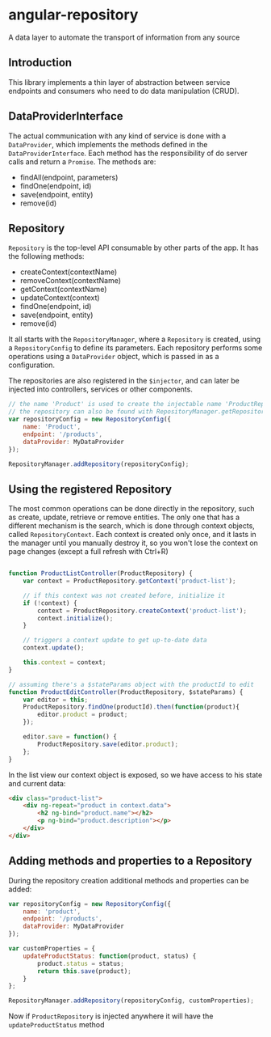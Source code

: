# angular-repository

A data layer to automate the transport of information from any source

## Introduction

This library implements a thin layer of abstraction between service endpoints and consumers who need
to do data manipulation (CRUD).

## DataProviderInterface

The actual communication with any kind of service is done with a `DataProvider`, which implements
the methods defined in the `DataProviderInterface`. Each method has the responsibility of do
server calls and return a `Promise`. The methods are:

* findAll(endpoint, parameters)
* findOne(endpoint, id)
* save(endpoint, entity)
* remove(id)

## Repository

`Repository` is the top-level API consumable by other parts of the app. It has the following methods:

* createContext(contextName)
* removeContext(contextName)
* getContext(contextName)
* updateContext(context)
* findOne(endpoint, id)
* save(endpoint, entity)
* remove(id)

It all starts with the `RepositoryManager`, where a `Repository` is created, using a 
`RepositoryConfig` to define its parameters. Each repository performs some operations
using a `DataProvider` object, which is passed in as a configuration.

The repositories are also registered in the `$injector`, and can later be injected into
controllers, services or other components.

```javascript
// the name 'Product' is used to create the injectable name 'ProductRepository'
// the repository can also be found with RepositoryManager.getRepository('Product');
var repositoryConfig = new RepositoryConfig({
	name: 'Product',
	endpoint: '/products',
	dataProvider: MyDataProvider
});

RepositoryManager.addRepository(repositoryConfig);
```

## Using the registered Repository

The most common operations can be done directly in the repository, such as create, update, retrieve
or remove entities. The only one that has a different mechanism is the search, which is done through
context objects, called `RepositoryContext`. Each context is created only once, and it lasts in the
manager until you manually destroy it, so you won't lose the context on page changes (except a full
refresh with Ctrl+R)

```javascript

function ProductListController(ProductRepository) {
	var context = ProductRepository.getContext('product-list');

	// if this context was not created before, initialize it
	if (!context) {
		context = ProductRepository.createContext('product-list');
		context.initialize();
	}

	// triggers a context update to get up-to-date data
	context.update();

	this.context = context;
}

// assuming there's a $stateParams object with the productId to edit
function ProductEditController(ProductRepository, $stateParams) {
	var editor = this;
	ProductRepository.findOne(productId).then(function(product){
		editor.product = product;
	});

	editor.save = function() {
		ProductRepository.save(editor.product);
	};
}

```

In the list view our context object is exposed, so we have access to his state and current data:

```html
<div class="product-list">
	<div ng-repeat="product in context.data">
		<h2 ng-bind="product.name"></h2>
		<p ng-bind="product.description"></p>
	</div>
</div>
```

## Adding methods and properties to a Repository

During the repository creation additional methods and properties can be added:

```javascript
var repositoryConfig = new RepositoryConfig({
	name: 'product',
	endpoint: '/products',
	dataProvider: MyDataProvider
});

var customProperties = {
	updateProductStatus: function(product, status) {
		product.status = status;
		return this.save(product);
	}
};

RepositoryManager.addRepository(repositoryConfig, customProperties);
```

Now if `ProductRepository` is injected anywhere it will have the `updateProductStatus` method